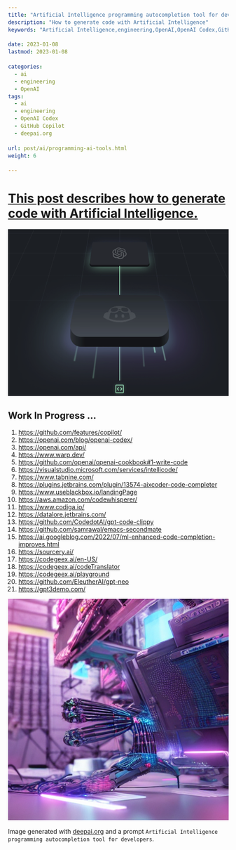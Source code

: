 ```yaml
---
title: "Artificial Intelligence programming autocompletion tool for developers"
description: "How to generate code with Artificial Intelligence"
keywords: "Artificial Intelligence,engineering,OpenAI,OpenAI Codex,GitHub Copilot"

date: 2023-01-08
lastmod: 2023-01-08

categories:
  - ai
  - engineering 
  - OpenAI
tags:
  - ai
  - engineering
  - OpenAI Codex
  - GitHub Copilot
  - deepai.org

url: post/ai/programming-ai-tools.html
weight: 6

---
```


# [This post describes how to generate code with Artificial Intelligence.](/post/ai/programming-ai-tools.html)

[//]: # (Fix JS error about post-comments)
<pre class="post-comments" style="display:none"></pre>
<img src="/post/ai/github-copilot.png"/>


<!--more-->


## Work In Progress ...

1. https://github.com/features/copilot/
2. https://openai.com/blog/openai-codex/
3. https://openai.com/api/
4. https://www.warp.dev/
5. https://github.com/openai/openai-cookbook#1-write-code
6. https://visualstudio.microsoft.com/services/intellicode/
7. https://www.tabnine.com/
8. https://plugins.jetbrains.com/plugin/13574-aixcoder-code-completer
9. https://www.useblackbox.io/landingPage
10. https://aws.amazon.com/codewhisperer/
11. https://www.codiga.io/
12. https://datalore.jetbrains.com/
13. https://github.com/CodedotAl/gpt-code-clippy
14. https://github.com/samrawal/emacs-secondmate
15. https://ai.googleblog.com/2022/07/ml-enhanced-code-completion-improves.html
16. https://sourcery.ai/
17. https://codegeex.ai/en-US/
18. https://codegeex.ai/codeTranslator
19. https://codegeex.ai/playground
20. https://github.com/EleutherAI/gpt-neo
21. https://gpt3demo.com/


<img src="/post/ai/ai-autocompletion.jpg"/>

Image generated with [deepai.org](https://deepai.org/machine-learning-model/cyberpunk-generator)
and a prompt `Artificial Intelligence programming autocompletion tool for developers`.

<br/>
<br/>
